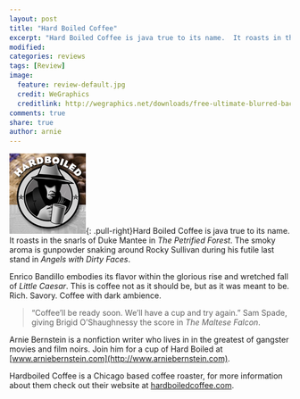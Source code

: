```yaml
---
layout: post
title: "Hard Boiled Coffee"
excerpt: "Hard Boiled Coffee is java true to its name.  It roasts in the snarls of Duke Mantee in The Petrified Forest."
modified: 
categories: reviews
tags: [Review]
image:
  feature: review-default.jpg
  credit: WeGraphics
  creditlink: http://wegraphics.net/downloads/free-ultimate-blurred-background-pack/
comments: true
share: true
author: arnie
---
```

![Hardboiled Coffee](/images/hardboiled.png){: .pull-right}Hard Boiled Coffee is java true to its name.  It roasts in the snarls of Duke Mantee in *The Petrified Forest*. The smoky aroma is gunpowder snaking around Rocky Sullivan during his futile last stand in *Angels with Dirty Faces*. 

Enrico Bandillo embodies its flavor within the glorious rise and wretched fall of *Little Caesar*.  This is coffee not as it should be, but as it was meant to be. Rich. Savory.  Coffee with dark ambience.

> “Coffee’ll be ready soon.  We’ll have a cup and try again.” Sam Spade, giving Brigid O’Shaughnessy the score in *The Maltese Falcon*. 

Arnie Bernstein is a nonfiction writer who lives in in the greatest of gangster movies and film noirs.  Join him for a cup of Hard Boiled at [www.arniebernstein.com](http://www.arniebernstein.com).

Hardboiled Coffee is a Chicago based coffee roaster, for more information about them check out their website at [hardboiledcoffee.com](http://hardboiledcoffeecompany.com).